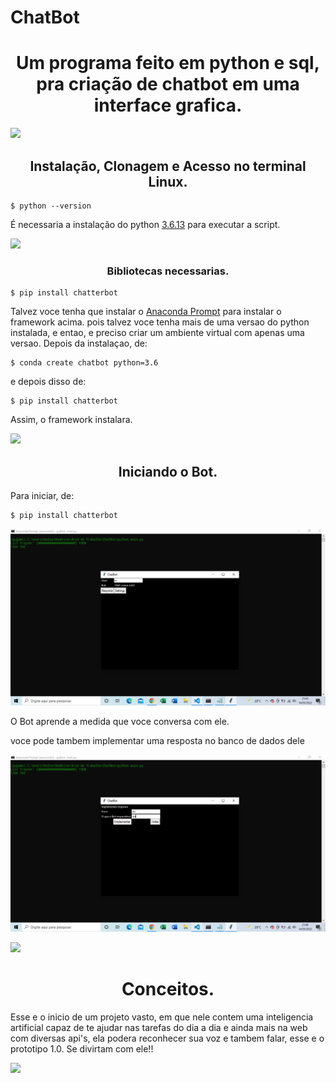 # ChatBot
<h1 align="center">Um programa feito em python e sql, pra criação de chatbot em uma interface grafica.</h1>

![](https://camo.githubusercontent.com/71b837571c48af3aa60a73dbc9d5936aa359d78efbfa8a6743cbbbc16b80ef4d/68747470733a2f2f63646e2e646973636f72646170702e636f6d2f6174746163686d656e74732f3830353930323039333930363630383138362f3830353931333937323533353539303932322f74656e6f722e676966)

<h2 align="center">Instalação, Clonagem e Acesso no terminal Linux.</h2>

```
$ python --version
```

É necessaria a instalação do python <a href="https://www.python.org/downloads/release/python-3613/">3.6.13</a> para executar a script.

![](https://camo.githubusercontent.com/71b837571c48af3aa60a73dbc9d5936aa359d78efbfa8a6743cbbbc16b80ef4d/68747470733a2f2f63646e2e646973636f72646170702e636f6d2f6174746163686d656e74732f3830353930323039333930363630383138362f3830353931333937323533353539303932322f74656e6f722e676966)

<h3 align="center">Bibliotecas necessarias.</h3>

```
$ pip install chatterbot
```

Talvez voce tenha que instalar o <a href="https://docs.anaconda.com/anaconda/install/">Anaconda Prompt</a> para instalar o framework acima. pois talvez voce tenha mais de uma versao do python instalada, e entao, e preciso criar um ambiente virtual com apenas uma versao.
Depois da instalaçao, de: 

```
$ conda create chatbot python=3.6
```

e depois disso de:

```
$ pip install chatterbot
```
Assim, o framework instalara.

![](https://camo.githubusercontent.com/71b837571c48af3aa60a73dbc9d5936aa359d78efbfa8a6743cbbbc16b80ef4d/68747470733a2f2f63646e2e646973636f72646170702e636f6d2f6174746163686d656e74732f3830353930323039333930363630383138362f3830353931333937323533353539303932322f74656e6f722e676966)

<h2 align="center">Iniciando o Bot.</h2>

Para iniciar, de:

```
$ pip install chatterbot
```

![foto](
https://github.com/yScottDev/ChatBot/blob/main/Captura%20de%20Tela%20(40).png)

O Bot aprende a medida que voce conversa com ele.

voce pode tambem implementar uma resposta no banco de dados dele

![foto](
https://github.com/yScottDev/ChatBot/blob/main/Captura%20de%20Tela%20(42).png)

![](https://camo.githubusercontent.com/71b837571c48af3aa60a73dbc9d5936aa359d78efbfa8a6743cbbbc16b80ef4d/68747470733a2f2f63646e2e646973636f72646170702e636f6d2f6174746163686d656e74732f3830353930323039333930363630383138362f3830353931333937323533353539303932322f74656e6f722e676966)

<h1 align="center">Conceitos.</h1>
Esse e o inicio de um projeto vasto, em que nele contem uma inteligencia artificial capaz de te ajudar nas tarefas do dia a dia e ainda mais na web com diversas api's, ela podera reconhecer sua voz e tambem falar, esse e o prototipo 1.0.
Se divirtam com ele!!

![](https://camo.githubusercontent.com/71b837571c48af3aa60a73dbc9d5936aa359d78efbfa8a6743cbbbc16b80ef4d/68747470733a2f2f63646e2e646973636f72646170702e636f6d2f6174746163686d656e74732f3830353930323039333930363630383138362f3830353931333937323533353539303932322f74656e6f722e676966)
